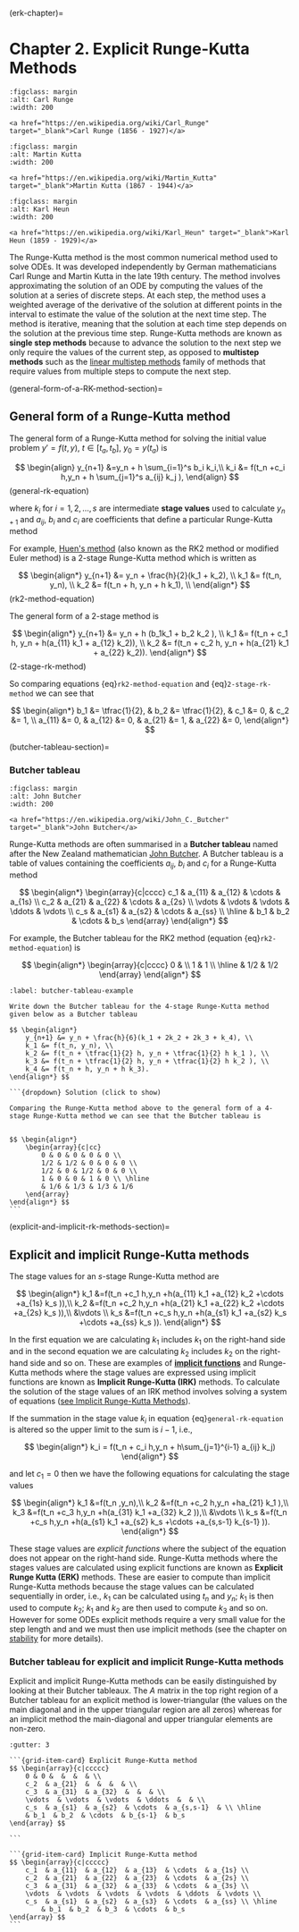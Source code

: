 (erk-chapter)=

# Chapter 2. Explicit Runge-Kutta Methods

```{figure} https://upload.wikimedia.org/wikipedia/commons/thumb/8/8d/Voit_202_Karl_Runge.jpg/220px-Voit_202_Karl_Runge.jpg
:figclass: margin
:alt: Carl Runge
:width: 200

<a href="https://en.wikipedia.org/wiki/Carl_Runge" target="_blank">Carl Runge (1856 - 1927)</a>
```

```{figure} https://upload.wikimedia.org/wikipedia/commons/thumb/3/32/Martin_Wilhelm_Kutta.jpg/250px-Martin_Wilhelm_Kutta.jpg
:figclass: margin
:alt: Martin Kutta
:width: 200

<a href="https://en.wikipedia.org/wiki/Martin_Kutta" target="_blank">Martin Kutta (1867 - 1944)</a>
```

```{figure} https://upload.wikimedia.org/wikipedia/commons/c/ce/Karl_Heun.jpg
:figclass: margin
:alt: Karl Heun
:width: 200

<a href="https://en.wikipedia.org/wiki/Karl_Heun" target="_blank">Karl Heun (1859 - 1929)</a>
```

The Runge-Kutta method is the most common numerical method used to solve ODEs. It was developed independently by German mathematicians Carl Runge and Martin Kutta in the late 19th century. The method involves approximating the solution of an ODE by computing the values of the solution at a series of discrete steps. At each step, the method uses a weighted average of the derivative of the solution at different points in the interval to estimate the value of the solution at the next time step. The method is iterative, meaning that the solution at each time step depends on the solution at the previous time step. Runge-Kutta methods are known as **single step methods** because to advance the solution to the next step we only require the values of the current step, as opposed to **multistep methods** such as the <a href="https://en.wikipedia.org/wiki/Linear_multistep_method" target="_blank">linear multistep methods</a> family of methods that require values from multiple steps to compute the next step.

(general-form-of-a-RK-method-section)=

## General form of a Runge-Kutta method

The general form of a Runge-Kutta method for solving the initial value problem $y' =f(t,y)$, $t \in [t_a, t_b]$, $y_0 = y(t_a)$ is

$$ \begin{align}
    y_{n+1} &=y_n + h \sum_{i=1}^s b_i k_i,\\
    k_i &= f(t_n +c_i h,y_n + h \sum_{j=1}^s a_{ij} k_j ),
\end{align} $$(general-rk-equation)

where $k_i$ for $i = 1,2, \ldots, s$ are intermediate **stage values** used to calculate $y_{n+1}$ and $a_{ij}$, $b_i$ and $c_i$ are coefficients that define a particular Runge-Kutta method

For example, <a href="https://en.wikipedia.org/wiki/Heun%27s_method" target="_blank">Huen's method</a> (also known as the RK2 method or modified Euler method) is a 2-stage Runge-Kutta method which is written as

$$ \begin{align*}
    y_{n+1} &= y_n + \frac{h}{2}(k_1 + k_2), \\
    k_1 &= f(t_n, y_n), \\
    k_2 &= f(t_n + h, y_n + h k_1), \\
\end{align*} $$(rk2-method-equation)

The general form of a 2-stage method is

$$ \begin{align*}
    y_{n+1} &= y_n + h (b_1k_1 + b_2 k_2 ), \\
    k_1 &= f(t_n + c_1 h, y_n + h(a_{11} k_1 + a_{12} k_2)), \\
    k_2 &= f(t_n + c_2 h, y_n + h(a_{21} k_1 + a_{22} k_2)).
\end{align*} $$(2-stage-rk-method)

So comparing equations {eq}`rk2-method-equation` and {eq}`2-stage-rk-method` we can see that 

$$ \begin{align*}
    b_1 &= \tfrac{1}{2}, &
    b_2 &= \tfrac{1}{2}, &
    c_1 &= 0, &
    c_2 &= 1, \\
    a_{11} &= 0, &
    a_{12} &= 0, & 
    a_{21} &= 1, &
    a_{22} &= 0, 
\end{align*} $$

(butcher-tableau-section)=
### Butcher tableau

```{figure} https://www.math.auckland.ac.nz/~butcher/ODE-book-2008/JohnButcher.jpg
:figclass: margin
:alt: John Butcher
:width: 200

<a href="https://en.wikipedia.org/wiki/John_C._Butcher" target="_blank">John Butcher</a>
```

Runge-Kutta methods are often summarised in a **Butcher tableau** named after the New Zealand mathematician [John Butcher](https://en.wikipedia.org/wiki/John_C._Butcher). A Butcher tableau is a table of values containing the coefficients $a_{ij}$, $b_i$ and $c_i$ for a Runge-Kutta method

$$ \begin{align*}
    \begin{array}{c|cccc}
        c_1 & a_{11} & a_{12} & \cdots & a_{1s} \\ 
        c_2 & a_{21} & a_{22} & \cdots & a_{2s} \\
        \vdots & \vdots & \vdots & \ddots & \vdots \\
        c_s & a_{s1} & a_{s2} & \cdots & a_{ss} \\ \hline
        & b_1 & b_2 & \cdots & b_s
    \end{array}
\end{align*} $$

For example, the Butcher tableau for the RK2 method (equation {eq}`rk2-method-equation`) is

$$ \begin{align*}
    \begin{array}{c|cccc}
        0 &  \\ 
        1 & 1 \\ \hline
        & 1/2 & 1/2
    \end{array}
\end{align*} $$

````{prf:example}
:label: butcher-tableau-example

Write down the Butcher tableau for the 4-stage Runge-Kutta method given below as a Butcher tableau

$$ \begin{align*}
    y_{n+1} &= y_n + \frac{h}{6}(k_1 + 2k_2 + 2k_3 + k_4), \\
    k_1 &= f(t_n, y_n), \\
    k_2 &= f(t_n + \tfrac{1}{2} h, y_n + \tfrac{1}{2} h k_1 ), \\
    k_3 &= f(t_n + \tfrac{1}{2} h, y_n + \tfrac{1}{2} h k_2 ), \\
    k_4 &= f(t_n + h, y_n + h k_3).
\end{align*} $$

```{dropdown} Solution (click to show)

Comparing the Runge-Kutta method above to the general form of a 4-stage Runge-Kutta method we can see that the Butcher tableau is


$$ \begin{align*}
    \begin{array}{c|cc}
        0 & 0 & 0 & 0 & 0 \\
        1/2 & 1/2 & 0 & 0 & 0 \\
        1/2 & 0 & 1/2 & 0 & 0 \\
        1 & 0 & 0 & 1 & 0 \\ \hline
        & 1/6 & 1/3 & 1/3 & 1/6
    \end{array}
\end{align*} $$
```
````

(explicit-and-implicit-rk-methods-section)=

## Explicit and implicit Runge-Kutta methods

The stage values for an $s$-stage Runge-Kutta method are

$$ \begin{align*}
    k_1 &=f(t_n +c_1 h,y_n +h(a_{11} k_1 +a_{12} k_2 +\cdots +a_{1s} k_s )),\\
    k_2 &=f(t_n +c_2 h,y_n +h(a_{21} k_1 +a_{22} k_2 +\cdots +a_{2s} k_s )),\\
    &\vdots \\
    k_s &=f(t_n +c_s h,y_n +h(a_{s1} k_1 +a_{s2} k_s +\cdots +a_{ss} k_s )).
\end{align*} $$

In the first equation we are calculating $k_1$ includes $k_1$ on the right-hand side and in the second equation we are calculating $k_2$ includes $k_2$ on the right-hand side and so on. These are examples of <a href="https://en.wikipedia.org/wiki/Implicit_function" target="_blank">**implicit functions**</a> and Runge-Kutta methods where the stage values are expressed using implicit functions are known as **Implicit Runge-Kutta (IRK)** methods. To calculate the solution of the stage values of an IRK method involves solving a system of equations ([see Implicit Runge-Kutta Methods](irk-chapter)).

If the summation in the stage value $k_i$ in equation {eq}`general-rk-equation` is altered so the upper limit to the sum is $i-1$, i.e.,

$$ \begin{align*}
    k_i = f(t_n + c_i h,y_n + h\sum_{j=1}^{i-1} a_{ij} k_j)
\end{align*} $$

and let $c_1 = 0$ then we have the following equations for calculating the stage values

$$ \begin{align*}
    k_1 &=f(t_n ,y_n),\\
    k_2 &=f(t_n +c_2 h,y_n +ha_{21} k_1 ),\\
    k_3 &=f(t_n +c_3 h,y_n +h(a_{31} k_1 +a_{32} k_2 )),\\
    &\vdots \\
    k_s &=f(t_n +c_s h,y_n +h(a_{s1} k_1 +a_{s2} k_s +\cdots +a_{s,s-1} k_{s-1} )).
\end{align*} $$

These stage values are *explicit functions* where the subject of the equation does not appear on the right-hand side. Runge-Kutta methods where the stages values are calculated using explicit functions are known as **Explicit Runge Kutta (ERK)** methods. These are easier to compute than implicit Runge-Kutta methods because the stage values can be calculated sequentially in order, i.e., $k_1$ can be calculated using $t_n$ and $y_n$; $k_1$ is then used to compute $k_2$; $k_1$ and $k_2$ are then used to compute $k_3$ and so on. However for some ODEs explicit methods require a very small value for the step length and and we must then use implicit methods (see the chapter on [stability](stability-chapter) for more details).

### Butcher tableau for explicit and implicit Runge-Kutta methods

Explicit and implicit Runge-Kutta methods can be easily distinguished by looking at their Butcher tableaux. The $A$ matrix in the top right region of a Butcher tableau for an explicit method is lower-triangular (the values on the main diagonal and in the upper triangular region are all zeros) whereas for an implicit method the main-diagonal and upper triangular elements are non-zero.

````{grid}
:gutter: 3

```{grid-item-card} Explicit Runge-Kutta method
$$ \begin{array}{c|ccccc}
    0 & 0 &  &  &  & \\
    c_2  & a_{21}  &  &  &  & \\
    c_3  & a_{31}  & a_{32}  &  &  & \\
    \vdots  & \vdots  & \vdots  & \ddots  &  & \\
    c_s  & a_{s1}  & a_{s2}  & \cdots  & a_{s,s-1}  & \\ \hline
    & b_1  & b_2  & \cdots  & b_{s-1}  & b_s 
\end{array} $$

```

```{grid-item-card} Implicit Runge-Kutta method
$$ \begin{array}{c|ccccc}
    c_1  & a_{11}  & a_{12}  & a_{13}  & \cdots  & a_{1s} \\
    c_2  & a_{21}  & a_{22}  & a_{23}  & \cdots  & a_{2s} \\
    c_3  & a_{31}  & a_{32}  & a_{33}  & \cdots  & a_{3s} \\
    \vdots  & \vdots  & \vdots  & \vdots  & \ddots  & \vdots \\
    c_s  & a_{s1}  & a_{s2}  & a_{s3}  & \cdots  & a_{ss} \\ \hline
        & b_1  & b_2  & b_3  & \cdots  & b_s 
\end{array} $$
```

````